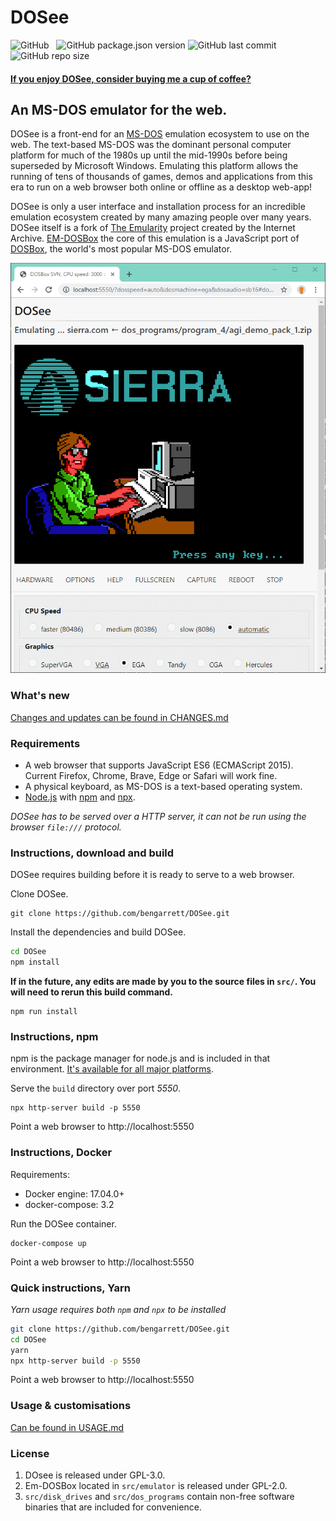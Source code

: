 # DOSee

![GitHub](https://img.shields.io/github/license/bengarrett/dosee?style=flat-square)
&nbsp;
![GitHub package.json version](https://img.shields.io/github/package-json/v/bengarrett/dosee?style=flat-square)
![GitHub last commit](https://img.shields.io/github/last-commit/bengarrett/dosee?style=flat-square)
&nbsp;
![GitHub repo size](https://img.shields.io/github/repo-size/bengarrett/dosee?style=flat-square)

#### [If you enjoy DOSee, consider buying me a cup of coffee?](https://www.buymeacoffee.com/4rtEGvUIY)

## An MS-DOS emulator for the web.

DOSee is a front-end for an [MS-DOS](https://en.wikipedia.org/wiki/MS-DOS) emulation ecosystem to use on the web. The text-based MS-DOS was the dominant personal computer platform for much of the 1980s up until the mid-1990s before being superseded by Microsoft Windows. Emulating this platform allows the running of tens of thousands of games, demos and applications from this era to run on a web browser both online or offline as a desktop web-app!

DOSee is only a user interface and installation process for an incredible emulation ecosystem created by many amazing people over many years. DOSee itself is a fork of [The Emularity](https://github.com/db48x/emularity) project created by the Internet Archive. [EM-DOSBox](https://github.com/dreamlayers/em-dosbox/) the core of this emulation is a JavaScript port of [DOSBox](https://www.dosbox.com), the world's most popular MS-DOS emulator.

![DOSee preview](src/images/preview.png)

### What's new

[Changes and updates can be found in CHANGES.md](CHANGES.md)

### Requirements

- A web browser that supports JavaScript ES6 (ECMAScript 2015).
  Current Firefox, Chrome, Brave, Edge or Safari will work fine.
- A physical keyboard, as MS-DOS is a text-based operating system.
- [Node.js](https://nodejs.org) with [npm](https://www.npmjs.com/get-npm) and [npx](https://www.npmjs.com/package/npx).

_DOSee has to be served over a HTTP server, it can not be run using the browser `file:///` protocol._

### Instructions, **download and build**

DOSee requires building before it is ready to serve to a web browser.

Clone DOSee.

```
git clone https://github.com/bengarrett/DOSee.git
```

Install the dependencies and build DOSee.

```sh
cd DOSee
npm install
```

**If in the future, any edits are made by you to the source files in `src/`. You will need to rerun this build command.**

```
npm run install
```

### Instructions, **npm**

npm is the package manager for node.js and is included in that environment. [It's available for all major platforms](https://nodejs.org/en/download/).

Serve the `build` directory over port _5550_.

```
npx http-server build -p 5550
```

Point a web browser to http://localhost:5550

### Instructions, **Docker**

Requirements:

- Docker engine: 17.04.0+
- docker-compose: 3.2

Run the DOSee container.

```
docker-compose up
```

Point a web browser to http://localhost:5550

### Quick instructions, **Yarn**

_Yarn usage requires both `npm` and `npx` to be installed_

```sh
git clone https://github.com/bengarrett/DOSee.git
cd DOSee
yarn
npx http-server build -p 5550
```

Point a web browser to http://localhost:5550

### Usage & customisations

[Can be found in USAGE.md](USAGE.md)

### License

1. DOsee is released under GPL-3.0.
2. Em-DOSBox located in `src/emulator` is released under GPL-2.0.
3. `src/disk_drives` and `src/dos_programs` contain non-free software binaries that are included for convenience.
